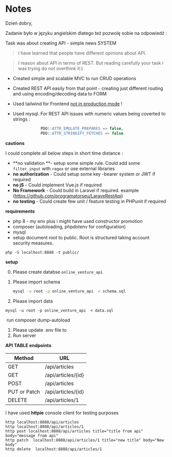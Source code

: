 # Notes 

Dzień dobry, 

Zadanie było w języku angielskim dlatego też pozwolę sobie na odpowiedź :

Task was about creating API - simple news SYSTEM 

> I have learned that people have different opinions about API. 

> I reason about API in terms of REST. But reading carefully your task  i was trying do not overthink it:)

- Created simple and scalable  MVC to run CRUD operations 

- Created REST API easily from that point - creating just different routing and using encoding/decoding data to FORM

- Used tailwind for Frontend  <u>not in production mode</u> !

- Used mysql. For REST API issues with numeric values being coverted to strings :

  ```sql
              PDO::ATTR_EMULATE_PREPARES => false,
              PDO::ATTR_STRINGIFY_FETCHES => false
  ```



**cautions**

I could complete all below steps in short time distance : 

- **no validation **- setup some simple rule. Could add some `filter_input` with `regex` or use external libraries 
- **no authorization** - Could setup some  key -bearer system or JWT if required 
- **no jS** - Could implement Vue.js if required
- **No Framework**   - Could build in Laravel if required.  example (https://github.com/programatorseu/LaraveRestApi)
- **no testing** - Could create few unit / feature  testing in PHPunit if required



**requirements** 

- php 8  - my env plus i might have used constructor promotion
- composer (autoloading, phpdotenv for configuration)
- mysql 
- setup document root to public. Root is structured taking account security measures.

```
php -S localhost:8888 -t public/
```



**setup**

0. Please create databse `online_venture_api`

1. Please import schema 

   ```bash
   mysql -u root -p online_venture_api  < schema.sql
   ```

2. Please import data

```
mysql -u root -p online_venture_api  < data.sql
```

​	run composer dump-autoload

1. Please update .env file to 
2. Run server



**API TABLE endpoints**

| Method       | URL                |
| ------------ | ------------------ |
| GET          | /api/articles      |
| GET          | /api/articles/{id} |
| POST         | /api/articles      |
| PUT or Patch | /api/articles/{id} |
| DELETE       | /api/articles/1    |



I have used **httpie** console client for testing purposes

```
http localhost:8888/api/articles
http localhost:8888/api/articles/1
http post localhost:8888/api/articles title="title from api" body="message from api"
http patch  localhost:8888/api/articles/1 title="new title" body="New body"
http delete  localhost:8888/api/articles/1
```

